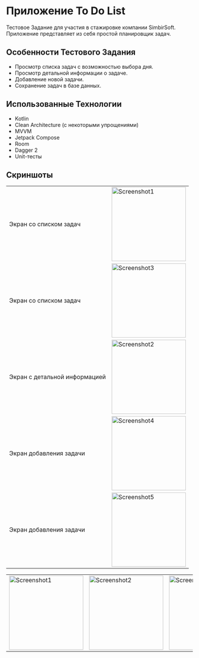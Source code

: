 # Приложение To Do List
Тестовое Задание для участия в стажировке компании SimbirSoft. Приложение представляет из себя простой планировщик задач.

## Особенности Тестового Задания
- Просмотр списка задач с возможностью выбора дня.
- Просмотр детальной информации о задаче.
- Добавление новой задачи.
- Cохранение задач в базе данных.

## Использованные Технологии
- Kotlin
- Clean Architecture (c некоторыми упрощениями)
- MVVM
- Jetpack Compose
- Room
- Dagger 2
- Unit-тесты

## Скриншоты
<p align="center">
  <table align="center" cellspacing="10">
    <tr>
      <td>Экран со списком задач</td>
      <td><img src="https://github.com/sitegit/ToDoList/assets/47815702/dd0342f0-61c4-47ff-923c-87db2a3ddacc" width="200" alt="Screenshot1"/></td>
    </tr>
    <tr>
      <td>Экран со списком задач</td>
      <td><img src="https://github.com/sitegit/ToDoList/assets/47815702/d2ee867f-480d-408e-974a-e41c3abfd371" width="200" alt="Screenshot3"/></td>
    </tr>
    <tr>
      <td>Экран с детальной информацией</td>
      <td><img src="https://github.com/sitegit/ToDoList/assets/47815702/c7b54698-f4c7-4e53-8b21-539fed555ced" width="200" alt="Screenshot2"/></td>
    </tr>
    <tr>
      <td>Экран добавления задачи</td>
      <td><img src="https://github.com/sitegit/ToDoList/assets/47815702/c75ba4b9-1444-41ff-ac44-2e283d90e82f" width="200" alt="Screenshot4"/></td>
    </tr>
    <tr>
      <td>Экран добавления задачи</td>
      <td><img src="https://github.com/sitegit/ToDoList/assets/47815702/61dd5a58-80ec-4f12-85cc-e23944d55c78" width="200" alt="Screenshot5"/></td>
    </tr>
  </table>
  <table align="center" cellspacing="10">
    <tr>
      <td><img src="https://github.com/sitegit/ToDoList/assets/47815702/68bdd869-770b-4679-8e52-621b6bfda20a" width="200" alt="Screenshot1"/></td>
      <td><img src="https://github.com/sitegit/ToDoList/assets/47815702/518c27ef-c0d1-4a88-81ec-04a24b90617d" width="200" alt="Screenshot2"/></td>
      <td><img src="https://github.com/sitegit/ToDoList/assets/47815702/685e5609-39b3-4bb8-ba0f-3ae0b9dfb534" width="200" alt="Screenshot4"/></td>
      <td><img src="https://github.com/sitegit/ToDoList/assets/47815702/18c6f335-bb08-4d7f-bd3c-3533663f7fe8" width="200" alt="Screenshot3"/></td>
      <td><img src="https://github.com/sitegit/ToDoList/assets/47815702/7744dd84-6cfa-440c-973c-3e1383192456" width="200" alt="Screenshot5"/></td>
    </tr>
  </table>

